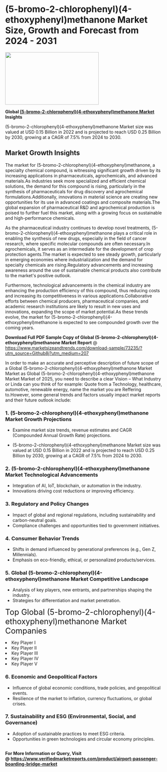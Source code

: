 <H1>(5-bromo-2-chlorophenyl)(4-ethoxyphenyl)methanone Market Size, Growth and Forecast from 2024 - 2031</H1><img class="aligncenter size-medium wp-image-584254" src="https://thirdeyenews.in/wp-content/uploads/2024/09/Global-Market-Research-300x168.jpeg" alt="" width="300" height="168" /><p><strong>Global&nbsp;<a href="https://www.marketsizeandtrends.com/download-sample/73235/?utm_source=Github8j?utm_medium=207">(5-bromo-2-chlorophenyl)(4-ethoxyphenyl)methanone Market</a> Insights</strong></p><p>(5-bromo-2-chlorophenyl)(4-ethoxyphenyl)methanone Market size was valued at USD 0.15 Billion in 2022 and is projected to reach USD 0.25 Billion by 2030, growing at a CAGR of 7.5% from 2024 to 2030.</p><p><h2>Market Growth Insights</h2> <p>The market for (5-bromo-2-chlorophenyl)(4-ethoxyphenyl)methanone, a specialty chemical compound, is witnessing significant growth driven by its increasing applications in pharmaceuticals, agrochemicals, and advanced materials.As industries seek more specialized and efficient chemical solutions, the demand for this compound is rising, particularly in the synthesis of pharmaceuticals for drug discovery and agrochemical formulations.Additionally, innovations in material science are creating new opportunities for its use in advanced coatings and composite materials.The global expansion of pharmaceutical R&D and agrochemical production is poised to further fuel this market, along with a growing focus on sustainable and high-performance chemicals.</p> <p>As the pharmaceutical industry continues to develop novel treatments, (5-bromo-2-chlorophenyl)(4-ethoxyphenyl)methanone plays a critical role in enabling the synthesis of new drugs, especially in the field of cancer research, where specific molecular compounds are often necessary.In agrochemicals, it serves as an intermediate for the development of crop protection agents.The market is expected to see steady growth, particularly in emerging economies where industrialization and the demand for specialty chemicals are rising.Regulatory advancements and increasing awareness around the use of sustainable chemical products also contribute to the market's positive outlook.</p> <p>Furthermore, technological advancements in the chemical industry are enhancing the production efficiency of this compound, thus reducing costs and increasing its competitiveness in various applications.Collaborative efforts between chemical producers, pharmaceutical companies, and academic research institutions are likely to result in new uses and innovations, expanding the scope of market potential.As these trends evolve, the market for (5-bromo-2-chlorophenyl)(4-ethoxyphenyl)methanone is expected to see compounded growth over the coming years.</p> <p></p><p><span class=""><strong>Download Full PDF Sample Copy of Global (5-bromo-2-chlorophenyl)(4-ethoxyphenyl)methanone Market Report</strong> @ <a href="https://www.marketsizeandtrends.com/download-sample/73235/?utm_source=Github8j?utm_medium=207" target="_blank">https://www.marketsizeandtrends.com/download-sample/73235/?utm_source=Github8j?utm_medium=207</a></span></p><p>In order to make an accurate and perceptive description of future scope of a Global&nbsp;(5-bromo-2-chlorophenyl)(4-ethoxyphenyl)methanone Market Market as Global&nbsp;(5-bromo-2-chlorophenyl)(4-ethoxyphenyl)methanone Market Market of 2025, you need to describe a clear Vision &ndash; What Industry or Linda can you think of for example: Quote from a Technology, healthcare, automotive, renewable energy, name the market you are Reffering to.However, some general trends and factors usually impact market reports and their future outlook include:</p><h3>1.&nbsp;<strong>(5-bromo-2-chlorophenyl)(4-ethoxyphenyl)methanone Market Growth Projections</strong></h3><ul><li>Examine market size trends, revenue estimates and CAGR (Compounded Annual Growth Rate) projections.</li><li><p>(5-bromo-2-chlorophenyl)(4-ethoxyphenyl)methanone Market size was valued at USD 0.15 Billion in 2022 and is projected to reach USD 0.25 Billion by 2030, growing at a CAGR of 7.5% from 2024 to 2030.</p></li></ul><h3>2.&nbsp;<strong>(5-bromo-2-chlorophenyl)(4-ethoxyphenyl)methanone Market Technological Advancements</strong></h3><ul><li>Integration of AI, IoT, blockchain, or automation in the industry.</li><li>Innovations driving cost reductions or improving efficiency.</li></ul><h3>3.&nbsp;<strong>Regulatory and Policy Changes</strong></h3><ul><li>Impact of global and regional regulations, including sustainability and carbon-neutral goals.</li><li>Compliance challenges and opportunities tied to government initiatives.</li></ul><h3>4.&nbsp;<strong>Consumer Behavior Trends</strong></h3><ul><li>Shifts in demand influenced by generational preferences (e.g., Gen Z, Millennials).</li><li>Emphasis on eco-friendly, ethical, or personalized products/services.</li></ul><h3>5.&nbsp;<strong>Global (5-bromo-2-chlorophenyl)(4-ethoxyphenyl)methanone Market Competitive Landscape</strong></h3><ul><li>Analysis of key players, new entrants, and partnerships shaping the industry.</li><li>Strategies for differentiation and market penetration.</li></ul><p data-pm-slice="1 1 []"><span style="color: inherit; font-family: inherit; font-size: 25px;">Top Global (5-bromo-2-chlorophenyl)(4-ethoxyphenyl)methanone Market Companies</span></p><div class="" data-test-id=""><p><li>Key Player I</li><li> Key Player II</li><li> Key Player III</li><li> Key Player IV</li><li> Key Player V</li></p></div><h3>6.&nbsp;<strong>Economic and Geopolitical Factors</strong></h3><ul><li>Influence of global economic conditions, trade policies, and geopolitical events.</li><li>Resilience of the market to inflation, currency fluctuations, or global crises.</li></ul><h3>7.&nbsp;<strong>Sustainability and ESG (Environmental, Social, and Governance)</strong></h3><ul><li>Adoption of sustainable practices to meet ESG criteria.</li><li>Opportunities in green technologies and circular economy principles.</li></ul><h2><strong style="font-size: 14px;">For More Information or Query, Visit @&nbsp;</strong><a style="background-color: #ffffff; font-size: 14px;" href="https://www.marketsizeandtrends.com/report/5-bromo-2-chlorophenyl4-ethoxyphenylmethanone-market/" target="_blank">https://www.verifiedmarketreports.com/product/airport-passenger-boarding-bridge-market</a></h2>